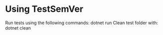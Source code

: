 # Using TestSemVer

Run tests using the following commands:
    dotnet run
Clean test folder with:
    dotnet clean
